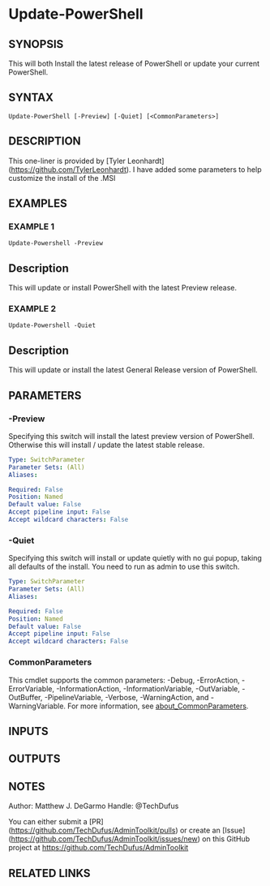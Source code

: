 # Update-PowerShell

## SYNOPSIS
This will both Install the latest release of PowerShell or update your current PowerShell.

## SYNTAX

```
Update-PowerShell [-Preview] [-Quiet] [<CommonParameters>]
```

## DESCRIPTION
This one-liner is provided by \[Tyler Leonhardt\](https://github.com/TylerLeonhardt).
I have added some parameters to help customize the install of the .MSI

## EXAMPLES

### EXAMPLE 1
```
Update-Powershell -Preview
```

Description
-----------
This will update or install PowerShell with the latest Preview release.

### EXAMPLE 2
```
Update-Powershell -Quiet
```

Description
-----------
This will update or install the latest General Release version of PowerShell.

## PARAMETERS

### -Preview
Specifying this switch will install the latest preview version of PowerShell.
Otherwise this will install / update the latest stable release.

```yaml
Type: SwitchParameter
Parameter Sets: (All)
Aliases:

Required: False
Position: Named
Default value: False
Accept pipeline input: False
Accept wildcard characters: False
```

### -Quiet
Specifying this switch will install or update quietly with no gui popup, taking all defaults of the install.
You need to run as admin to use this switch.

```yaml
Type: SwitchParameter
Parameter Sets: (All)
Aliases:

Required: False
Position: Named
Default value: False
Accept pipeline input: False
Accept wildcard characters: False
```

### CommonParameters
This cmdlet supports the common parameters: -Debug, -ErrorAction, -ErrorVariable, -InformationAction, -InformationVariable, -OutVariable, -OutBuffer, -PipelineVariable, -Verbose, -WarningAction, and -WarningVariable. For more information, see [about_CommonParameters](http://go.microsoft.com/fwlink/?LinkID=113216).

## INPUTS

## OUTPUTS

## NOTES
Author: Matthew J.
DeGarmo
Handle: @TechDufus

You can either submit a \[PR\](https://github.com/TechDufus/AdminToolkit/pulls)
    or create an \[Issue\](https://github.com/TechDufus/AdminToolkit/issues/new)
    on this GitHub project at https://github.com/TechDufus/AdminToolkit

## RELATED LINKS
